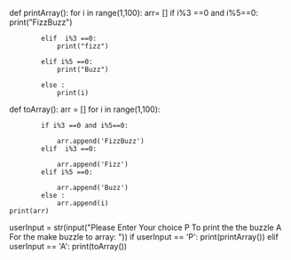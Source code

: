 def printArray():
    for i in range(1,100):
            arr= []
            if i%3 ==0 and i%5==0:
                print("FizzBuzz")

            elif  i%3 ==0:
                print("fizz")

            elif i%5 ==0:
                print("Buzz")

            else :
                print(i)

def toArray():
    arr = []
    for i in range(1,100):

            if i%3 ==0 and i%5==0:

                arr.append('FizzBuzz')
            elif  i%3 ==0:

                arr.append('Fizz')
            elif i%5 ==0:

                arr.append('Buzz')
            else :
                arr.append(i)
    print(arr)

userInput = str(input("Please Enter Your choice P To print the the buzzle A For the make buzzle to array: "))
if userInput == 'P':
    print(printArray())
elif userInput == 'A':
    print(toArray())
